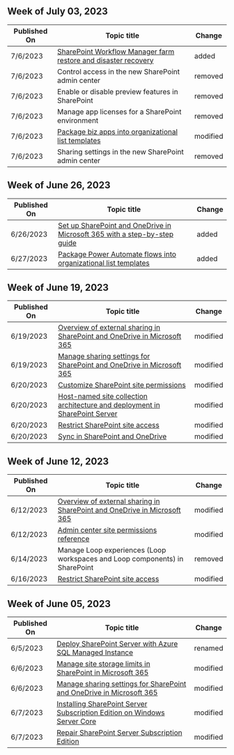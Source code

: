 <!-- This file is generated automatically each week. Changes made to this file will be overwritten.-->



## Week of July 03, 2023


| Published On |Topic title | Change |
|------|------------|--------|
| 7/6/2023 | [SharePoint Workflow Manager farm restore and disaster recovery](/SharePoint/governance/sp-wf-mgr-farm-restore-disaster-recovery) | added |
| 7/6/2023 | Control access in the new SharePoint admin center | removed |
| 7/6/2023 | Enable or disable preview features in SharePoint | removed |
| 7/6/2023 | Manage app licenses for a SharePoint environment | removed |
| 7/6/2023 | [Package biz apps into organizational list templates](/SharePoint/package-biz-apps-org-list-template) | modified |
| 7/6/2023 | Sharing settings in the new SharePoint admin center | removed |


## Week of June 26, 2023


| Published On |Topic title | Change |
|------|------------|--------|
| 6/26/2023 | [Set up SharePoint and OneDrive in Microsoft 365 with a step-by-step guide](/SharePoint/setup-wizard) | added |
| 6/27/2023 | [Package Power Automate flows into organizational list templates](/SharePoint/package-biz-apps-org-list-template) | added |


## Week of June 19, 2023


| Published On |Topic title | Change |
|------|------------|--------|
| 6/19/2023 | [Overview of external sharing in SharePoint and OneDrive in Microsoft 365](/SharePoint/external-sharing-overview) | modified |
| 6/19/2023 | [Manage sharing settings for SharePoint and OneDrive in Microsoft 365](/SharePoint/turn-external-sharing-on-or-off) | modified |
| 6/20/2023 | [Customize SharePoint site permissions](/SharePoint/customize-sharepoint-site-permissions) | modified |
| 6/20/2023 | [Host-named site collection architecture and deployment in SharePoint Server](/SharePoint/administration/host-named-site-collection-architecture-and-deployment) | modified |
| 6/20/2023 | [Restrict SharePoint site access](/SharePoint/restricted-access-control) | modified |
| 6/20/2023 | [Sync in SharePoint and OneDrive](/SharePoint/sharepoint-sync) | modified |


## Week of June 12, 2023


| Published On |Topic title | Change |
|------|------------|--------|
| 6/12/2023 | [Overview of external sharing in SharePoint and OneDrive in Microsoft 365](/SharePoint/external-sharing-overview) | modified |
| 6/12/2023 | [Admin center site permissions reference](/SharePoint/site-permissions) | modified |
| 6/14/2023 | Manage Loop experiences (Loop workspaces and Loop components) in SharePoint | removed |
| 6/16/2023 | [Restrict SharePoint site access](/SharePoint/restricted-access-control) | modified |


## Week of June 05, 2023


| Published On |Topic title | Change |
|------|------------|--------|
| 6/5/2023 | [Deploy SharePoint Server with Azure SQL Managed Instance](/SharePoint/administration/deploy-azure-sql-managed-instance-with-sharepoint-servers) | renamed |
| 6/6/2023 | [Manage site storage limits in SharePoint in Microsoft 365](/SharePoint/manage-site-collection-storage-limits) | modified |
| 6/6/2023 | [Manage sharing settings for SharePoint and OneDrive in Microsoft 365](/SharePoint/turn-external-sharing-on-or-off) | modified |
| 6/7/2023 | [Installing SharePoint Server Subscription Edition on Windows Server Core](/SharePoint/install/installing-sharepoint-server-subscription-edition-on-windows-server-core) | modified |
| 6/7/2023 | [Repair SharePoint Server Subscription Edition](/SharePoint/install/repair-sharepoint-server-subscription-edition) | modified |
